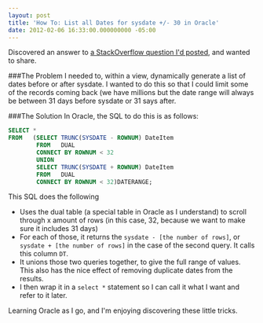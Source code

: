 ```yaml
---
layout: post
title: 'How To: List all Dates for sysdate +/- 30 in Oracle'
date: 2012-02-06 16:33:00.000000000 -05:00
---
```

Discovered an answer to [a StackOverflow question I'd posted](http://stackoverflow.com/q/9166877/316847), and wanted to share.

###The Problem
I needed to, within a view, dynamically generate a list of dates before or after sysdate. I wanted to do this so that I could limit some of the records coming back (we have millions but the date range will always be between 31 days before sysdate or 31 says after.

###The Solution
In Oracle, the SQL to do this is as follows:

```SQL
SELECT *
FROM   (SELECT TRUNC(SYSDATE - ROWNUM) DateItem
        FROM   DUAL
        CONNECT BY ROWNUM < 32
        UNION
        SELECT TRUNC(SYSDATE + ROWNUM) DateItem
        FROM   DUAL
        CONNECT BY ROWNUM < 32)DATERANGE; 
```

This SQL does the following

* Uses the dual table (a special table in Oracle as I understand) to scroll through x amount of rows (in this case, 32, because we want to make sure it includes 31 days)
* For each of those, it returns the `sysdate - [the number of rows]`, or `sysdate + [the number of rows]` in the case of the second query. It calls this column `DT`.
* It unions those two queries together, to give the full range of values. This also has the nice effect of removing duplicate dates from the results.
* I then wrap it in a `select *` statement so I can call it what I want and refer to it later.

Learning Oracle as I go, and I'm enjoying discovering these little tricks.
